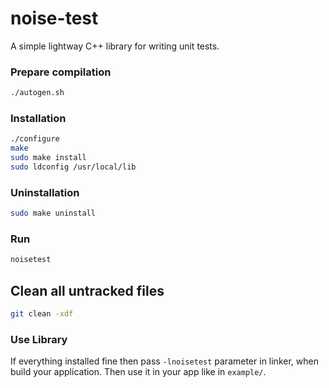 # noise-test
A simple lightway C++ library for writing unit tests.

### Prepare compilation
```bash
./autogen.sh
```

### Installation
```bash
./configure
make
sudo make install
sudo ldconfig /usr/local/lib
```

### Uninstallation
```bash
sudo make uninstall
```

### Run
```bash
noisetest
```

## Clean all untracked files
```bash
git clean -xdf
```

### Use Library
If everything installed fine then pass `-lnoisetest` parameter in linker, when build your application.
Then use it in your app like in `example/`.